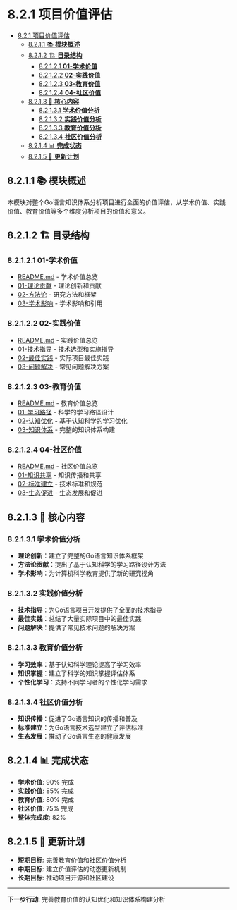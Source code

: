 # 8.2.1 项目价值评估

<!-- TOC START -->
- [8.2.1 项目价值评估](#项目价值评估)
  - [8.2.1.1 📚 **模块概述**](#📚-**模块概述**)
  - [8.2.1.2 🏗️ **目录结构**](#🏗️-**目录结构**)
    - [8.2.1.2.1 **01-学术价值**](#**01-学术价值**)
    - [8.2.1.2.2 **02-实践价值**](#**02-实践价值**)
    - [8.2.1.2.3 **03-教育价值**](#**03-教育价值**)
    - [8.2.1.2.4 **04-社区价值**](#**04-社区价值**)
  - [8.2.1.3 🎯 **核心内容**](#🎯-**核心内容**)
    - [8.2.1.3.1 **学术价值分析**](#**学术价值分析**)
    - [8.2.1.3.2 **实践价值分析**](#**实践价值分析**)
    - [8.2.1.3.3 **教育价值分析**](#**教育价值分析**)
    - [8.2.1.3.4 **社区价值分析**](#**社区价值分析**)
  - [8.2.1.4 📊 **完成状态**](#📊-**完成状态**)
  - [8.2.1.5 🔄 **更新计划**](#🔄-**更新计划**)
<!-- TOC END -->

## 8.2.1.1 📚 **模块概述**

本模块对整个Go语言知识体系分析项目进行全面的价值评估，从学术价值、实践价值、教育价值等多个维度分析项目的价值和意义。

## 8.2.1.2 🏗️ **目录结构**

### 8.2.1.2.1 **01-学术价值**

- [README.md](01-学术价值/README.md) - 学术价值总览
- [01-理论贡献](01-学术价值/01-理论贡献/) - 理论创新和贡献
- [02-方法论](01-学术价值/02-方法论/) - 研究方法和框架
- [03-学术影响](01-学术价值/03-学术影响/) - 学术影响和引用

### 8.2.1.2.2 **02-实践价值**

- [README.md](02-实践价值/README.md) - 实践价值总览
- [01-技术指导](02-实践价值/01-技术指导/) - 技术选型和实施指导
- [02-最佳实践](02-实践价值/02-最佳实践/) - 实际项目最佳实践
- [03-问题解决](02-实践价值/03-问题解决/) - 常见问题解决方案

### 8.2.1.2.3 **03-教育价值**

- [README.md](03-教育价值/README.md) - 教育价值总览
- [01-学习路径](03-教育价值/01-学习路径/) - 科学的学习路径设计
- [02-认知优化](03-教育价值/02-认知优化/) - 基于认知科学的学习优化
- [03-知识体系](03-教育价值/03-知识体系/) - 完整的知识体系构建

### 8.2.1.2.4 **04-社区价值**

- [README.md](04-社区价值/README.md) - 社区价值总览
- [01-知识共享](04-社区价值/01-知识共享/) - 知识传播和共享
- [02-标准建立](04-社区价值/02-标准建立/) - 技术标准和规范
- [03-生态促进](04-社区价值/03-生态促进/) - 生态发展和促进

## 8.2.1.3 🎯 **核心内容**

### 8.2.1.3.1 **学术价值分析**

- **理论创新**：建立了完整的Go语言知识体系框架
- **方法论贡献**：提出了基于认知科学的学习路径设计方法
- **学术影响**：为计算机科学教育提供了新的研究视角

### 8.2.1.3.2 **实践价值分析**

- **技术指导**：为Go语言项目开发提供了全面的技术指导
- **最佳实践**：总结了大量实际项目中的最佳实践
- **问题解决**：提供了常见技术问题的解决方案

### 8.2.1.3.3 **教育价值分析**

- **学习效率**：基于认知科学理论提高了学习效率
- **知识掌握**：建立了科学的知识掌握评估体系
- **个性化学习**：支持不同学习者的个性化学习需求

### 8.2.1.3.4 **社区价值分析**

- **知识传播**：促进了Go语言知识的传播和普及
- **标准建立**：为Go语言技术选型建立了评估标准
- **生态发展**：推动了Go语言生态的健康发展

## 8.2.1.4 📊 **完成状态**

- **学术价值**: 90% 完成
- **实践价值**: 85% 完成
- **教育价值**: 80% 完成
- **社区价值**: 75% 完成
- **整体完成度**: 82%

## 8.2.1.5 🔄 **更新计划**

- **短期目标**: 完善教育价值和社区价值分析
- **中期目标**: 建立价值评估的动态更新机制
- **长期目标**: 推动项目开源和社区建设

---

**下一步行动**: 完善教育价值的认知优化和知识体系构建分析
